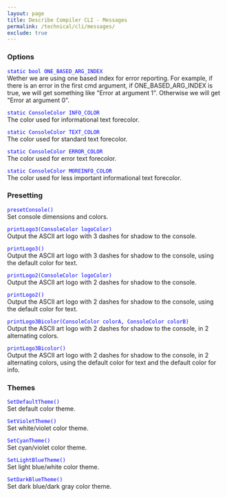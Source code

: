```yaml
---
layout: page
title: Describe Compiler CLI - Messages
permalink: /technical/cli/messages/
exclude: true
---
```

### Options
<span style="color:blue">```static bool ONE_BASED_ARG_INDEX```</span><br>Wether we are using one based index for error reporting. For example, if there is an error in the first cmd argument, if ONE_BASED_ARG_INDEX is true, we will get something like "Error at argument 1". Otherwise we will get "Error at argument 0".

<span style="color:blue">```static ConsoleColor INFO_COLOR```</span><br>The color used for informational text forecolor.

<span style="color:blue">```static ConsoleColor TEXT_COLOR```</span><br>The color used for standard text forecolor.

<span style="color:blue">```static ConsoleColor ERROR_COLOR```</span><br>The color used for error text forecolor.

<span style="color:blue">```static ConsoleColor MOREINFO_COLOR```</span><br>The color used for less important informational text forecolor.

### Presetting
<span style="color:blue">```presetConsole()```</span><br>Set console dimensions and colors.

<span style="color:blue">```printLogo3(ConsoleColor logoColor)```</span><br>Output the ASCII art logo with 3 dashes for shadow to the console.

<span style="color:blue">```printLogo3()```</span><br>Output the ASCII art logo with 3 dashes for shadow to the console, using the default color for text.

<span style="color:blue">```printLogo2(ConsoleColor logoColor)```</span><br>Output the ASCII art logo with 2 dashes for shadow to the console.

<span style="color:blue">```printLogo2()```</span><br>Output the ASCII art logo with 2 dashes for shadow to the console, using the default color for text.

<span style="color:blue">```printLogo3Bicolor(ConsoleColor colorA, ConsoleColor colorB)```</span><br>Output the ASCII art logo with 2 dashes for shadow to the console, in 2 alternating colors.

<span style="color:blue">```printLogo3Bicolor()```</span><br>Output the ASCII art logo with 2 dashes for shadow to the console, in 2 alternating colors, using the default color for text and the default color for info.

### Themes
<span style="color:blue">```SetDefaultTheme()```</span><br>Set default color theme.

<span style="color:blue">```SetVioletTheme()```</span><br>Set white/violet color theme.

<span style="color:blue">```SetCyanTheme()```</span><br>Set cyan/violet color theme.

<span style="color:blue">```SetLightBlueTheme()```</span><br>Set light blue/white color theme.

<span style="color:blue">```SetDarkBlueTheme()```</span><br>Set dark blue/dark gray color theme.